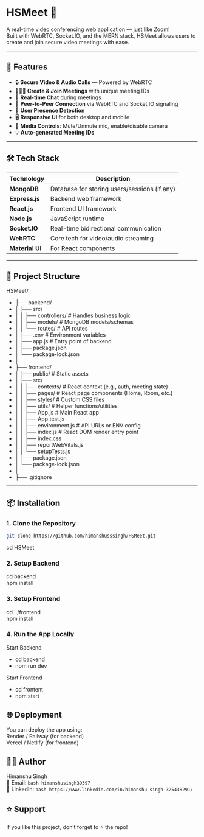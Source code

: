 # HSMeet 💬

A real-time video conferencing web application — just like Zoom!  
Built with WebRTC, Socket.IO, and the MERN stack, HSMeet allows users to create and join secure video meetings with ease.

---

## 🚀 Features

- 🔒 **Secure Video & Audio Calls** — Powered by WebRTC
- 🧑‍🤝‍🧑 **Create & Join Meetings** with unique meeting IDs
- 💬 **Real-time Chat** during meetings
- 📶 **Peer-to-Peer Connection** via WebRTC and Socket.IO signaling
- 🧠 **User Presence Detection**
- 🖥️ **Responsive UI** for both desktop and mobile
- 🎥 **Media Controls**: Mute/Unmute mic, enable/disable camera
- 💡 **Auto-generated Meeting IDs**

---

## 🛠️ Tech Stack

| Technology | Description |
|------------|-------------|
| **MongoDB** | Database for storing users/sessions (if any) |
| **Express.js** | Backend web framework |
| **React.js** | Frontend UI framework |
| **Node.js** | JavaScript runtime |
| **Socket.IO** | Real-time bidirectional communication |
| **WebRTC** | Core tech for video/audio streaming |
| **Material UI** | For React components |

---

## 📁 Project Structure

HSMeet/
- ├── backend/
- │   ├── src/
- │   │   ├── controllers/        # Handles business logic
- │   │   ├── models/             # MongoDB models/schemas
- │   │   └── routes/             # API routes
- │   ├── .env                    # Environment variables
- │   ├── app.js                  # Entry point of backend
- │   ├── package.json
- │   └── package-lock.json
- │
- ├── frontend/
- │   ├── public/                 # Static assets
- │   ├── src/
- │   │   ├── contexts/           # React context (e.g., auth, meeting state)
- │   │   ├── pages/              # React page components (Home, Room, etc.)
- │   │   ├── styles/             # Custom CSS files
- │   │   ├── utils/              # Helper functions/utilities
- │   │   ├── App.js              # Main React app
- │   │   ├── App.test.js
- │   │   ├── environment.js      # API URLs or ENV config
- │   │   ├── index.js            # React DOM render entry point
- │   │   ├── index.css
- │   │   ├── reportWebVitals.js
- │   │   └── setupTests.js
- │   ├── package.json
- │   └── package-lock.json
- │
- ├── .gitignore

---

## 📦 Installation

### 1. Clone the Repository
```bash
git clone https://github.com/himanshusssingh/HSMeet.git
```
cd HSMeet

### 2. Setup Backend
cd backend  
npm install  

### 3. Setup Frontend
cd ../frontend  
npm install  

### 4. Run the App Locally  
Start Backend  
- cd backend  
- npm run dev  

Start Frontend  
- cd frontent  
- npm start  

## 🌐 Deployment
You can deploy the app using:  
Render / Railway (for backend)  
Vercel / Netlify (for frontend)  



## 🙋‍♂️ Author  
Himanshu Singh  
📧 Email:  ```bash himanshusingh39397 ```  
🔗 LinkedIn: ```bash https://www.linkedin.com/in/himanshu-singh-325438291/ ```  


## ⭐ Support  
If you like this project, don’t forget to ⭐ the repo!
